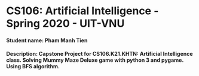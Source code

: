 # CS106: Artificial Intelligence - Spring 2020 - UIT-VNU
#### Student name: Pham Manh Tien
#### Description: Capstone Project for CS106.K21.KHTN: Artificial Intelligence class. Solving Mummy Maze Deluxe game with python 3 and pygame. Using BFS algorithm.
